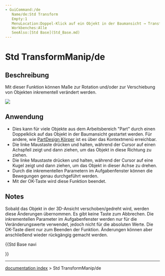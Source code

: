```yaml
---
- GuiCommand:/de
   Name/de:Std Transform
   Empty:1
   MenuLocation:Doppel-Klick auf ein Objekt in der Baumansicht → Transform
   Workbenches:Alle
   SeeAlso:[Std Base](Std_Base.md)
---
```


# Std TransformManip/de


</div>

## Beschreibung

Mit dieser Funktion können Maße zur Rotation und/oder zur Verschiebung von Objekten inkrementell verändert werden.

![](images/Manipulators.png )

## Anwendung


<div class="mw-translate-fuzzy">

-   Dies kann für viele Objekte aus dem Arbeitsbereich \"Part\" durch einen Doppelklick auf das Objekt in der Baumansicht gestartet werden. Für andere, wie [PartDesign Körper](PartDesign_Body.md) ist es über das Kontextmenü erreichbar.
-   Die linke Maustaste drücken und halten, während der Cursor auf einen Achspfeil zeigt und dann ziehen, um das Objekt in diese Richtung zu ziehen.
-   Die linke Maustaste drücken und halten, während der Cursor auf eine Kugel zeigt und dann ziehen, um das Objekt in dieser Achse zu drehen.
-   Durch die inkrementellen Parametern im Aufgabenfenster können die Bewegungen genau durchgeführt werden.
-   Mit der OK-Taste wird diese Funktion beendet.


</div>

## Notes


<div class="mw-translate-fuzzy">

Sobald das Objekt in der 3D-Ansicht verschoben/gedreht wird, werden diese Änderungen übernommen. Es gibt keine Taste zum Abbrechen. Die inkrementellen Parameter im Aufgabenfenster werden nur für die Veränderungswerte verwendet, jedoch nicht für die absoluten Werte. Die OK-Taste dient nur zum Beenden der Funktion. Änderungen können aber anschließend wieder rückgängig gemacht werden.


</div>





{{Std Base navi

}}

---
[documentation index](../README.md) > Std TransformManip/de
